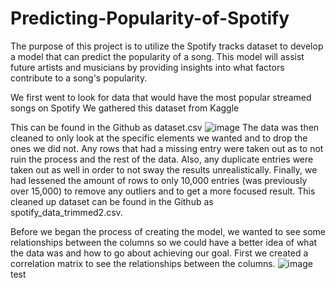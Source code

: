 # Predicting-Popularity-of-Spotify

The purpose of this project is to utilize the Spotify tracks dataset to develop a model that can predict the popularity of a song. This model will assist future artists and musicians by providing insights into what factors contribute to a song's popularity.

We first went to look for data that would have the most popular streamed songs on Spotify
We gathered this dataset from Kaggle

This can be found in the Github as dataset.csv
![image](https://github.com/user-attachments/assets/a2e0e9d7-c0ae-4576-b96e-954e3e10042e)
The data was then cleaned to only look at the specific elements we wanted and to drop the ones we did not. Any rows that had a missing entry were taken out as to not ruin the process and the rest of the data. Also, any duplicate entries were taken out as well in order to not sway the results unrealistically. Finally, we had lessened the amount of rows to only 10,000 entries (was previously over 15,000) to remove any outliers and to get a more focused result.
This cleaned up dataset can be found in the Github as spotify_data_trimmed2.csv.

Before we began the process of creating the model, we wanted to see some relationships between the columns so we could have a better idea of what the data was and how to go about achieving our goal. First we created a correlation matrix to see the relationships between the columns.
![image](https://github.com/user-attachments/assets/a8b45025-64ab-46ea-aa59-51b50b1605fc)
test
